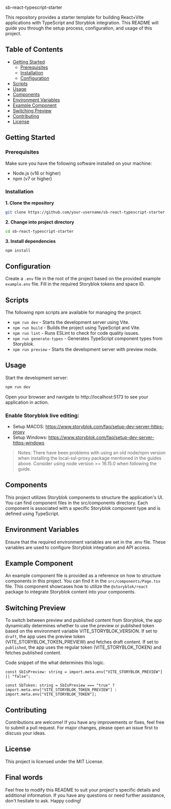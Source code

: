 sb-react-typescript-starter

This repository provides a starter template for building React+Vite applications with TypeScript and Storyblok integration. This README will guide you through the setup process, configuration, and usage of this project.

## Table of Contents
- [Getting Started](#getting-started)
  - [Prerequisites](#prerequisites)
  - [Installation](#installation)
  - [Configuration](#configuration)
- [Scripts](#scripts)
- [Usage](#usage)
- [Components](#components)
- [Environment Variables](#environment-variables)
- [Example Component](#example-component)
- [Switching Preview](#switching-preview)
- [Contributing](#contributing)
- [License](#license)

## Getting Started

### Prerequisites

Make sure you have the following software installed on your machine:
- Node.js (v16 or higher)
- npm (v7 or higher)

### Installation


**1. Clone the repository** 
   ```bash
   git clone https://github.com/your-username/sb-react-typescript-starter.git
   ```
**2. Change into project directory** 
```bash
cd sb-react-typescript-starter
```

**3. Install dependencies**
```bash
npm install
```

## Configuration
Create a `.env` file in the root of the project based on the provided example `example.env` file. Fill in the required Storyblok tokens and space ID.

## Scripts
The following npm scripts are available for managing the project:

- `npm run dev` - Starts the development server using Vite.
- `npm run build` - Builds the project using TypeScript and Vite.
- `npm run lint` - Runs ESLint to check for code quality issues.
- `npm run generate-types` - Generates TypeScript component types from Storyblok.
- `npm run preview` - Starts the development server with preview mode.

## Usage
Start the development server:
```bash
npm run dev
```

Open your browser and navigate to http://localhost:5173 to see your application in action.

### Enable Storyblok live editing:
- Setup MACOS: https://www.storyblok.com/faq/setup-dev-server-https-proxy
- Setup Windows: https://www.storyblok.com/faq/setup-dev-server-https-windows

> Notes: There have been problems with using an old node/npm version when installing the local-ssl-proxy package mentioned in the guides above. Consider using node version >= 16.15.0 when following the guide.

## Components
This project utilizes Storyblok components to structure the application's UI. You can find component files in the src/components directory. Each component is associated with a specific Storyblok component type and is defined using TypeScript.

## Environment Variables
Ensure that the required environment variables are set in the .env file. These variables are used to configure Storyblok integration and API access.

## Example Component
An example component file is provided as a reference on how to structure components in this project. You can find it in the `src/components/Page.tsx` file. This component showcases how to utilize the `@storyblok/react` package to integrate Storyblok content into your components.

## Switching Preview
To switch between preview and published content from Storyblok, the app dynamically determines whether to use the preview or published token based on the environment variable VITE_STORYBLOK_VERSION. If set to `draft`, the app uses the preview token (VITE_STORYBLOK_TOKEN_PREVIEW) and fetches draft content. If set to `published`, the app uses the regular token (VITE_STORYBLOK_TOKEN) and fetches published content.

Code snippet of the what determines this logic.
```tsx
const SbIsPreview: string = import.meta.env["VITE_STORYBLOK_PREVIEW"] || "false";

const SbToken: string = SbIsPreview === "true" ? import.meta.env["VITE_STORYBLOK_TOKEN_PREVIEW"] : import.meta.env["VITE_STORYBLOK_TOKEN"];
```

## Contributing
Contributions are welcome! If you have any improvements or fixes, feel free to submit a pull request. For major changes, please open an issue first to discuss your ideas.

## License
This project is licensed under the MIT License.

## Final words
Feel free to modify this README to suit your project's specific details and additional information. If you have any questions or need further assistance, don't hesitate to ask. Happy coding!
